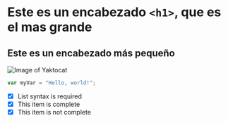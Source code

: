 # Este es un encabezado `<h1>`, que es el mas grande
## Este es un encabezado más pequeño

![Image of Yaktocat](https://octodex.github.com/images/yaktocat.png)

``` javascript
var myVar = "Hello, world!";
```

- [x] List syntax is required
- [x] This item is complete
- [x] This item is not complete

